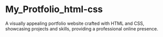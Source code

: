 # My_Protfolio_html-css
A visually appealing portfolio website crafted with HTML and CSS, showcasing projects and skills, providing a professional online presence.
